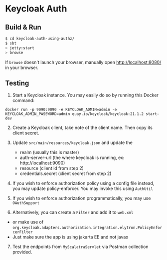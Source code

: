 # Keycloak Auth #

## Build & Run ##

```sh
$ cd keycloak-auth-using-authz/
$ sbt
> jetty:start
> browse
```

If `browse` doesn't launch your browser, manually open [http://localhost:8080/](http://localhost:8080/) in your browser.


## Testing

1. Start a Keycloak instance. You may easily do so by running this Docker command:

```shell
docker run -p 9090:9090 -e KEYCLOAK_ADMIN=admin -e KEYCLOAK_ADMIN_PASSWORD=admin quay.io/keycloak/keycloak:21.1.2 start-dev
```

2. Create a Keycloak client, take note of the client name. Then copy its client secret.


3. Update `src/main/resources/keycloak.json` and update the
   - realm (usually this is master)
   - auth-server-url (the where keycloak is running, ex: http://localhost:9090)
   - resource (client id from step 2)
   - credentials.secret (client secret from step 2)

4. If you wish to enforce authorization policy using a config file instead, you may update policy-enforcer.
You may invoke this using `AuthUtil`

5. If you wish to enforce authorization programmatically, you may use `OAuthSupport`

6. Alternatively, you can create a `Filter` and add it to `web.xml`
  - or make use of `org.keycloak.adapters.authorization.integration.elytron.PolicyEnforcerFilter`
  - Just make sure the app is using jakarta EE and not javax

7. Test the endpoints from `MyScalatraServlet` via Postman collection provided.

